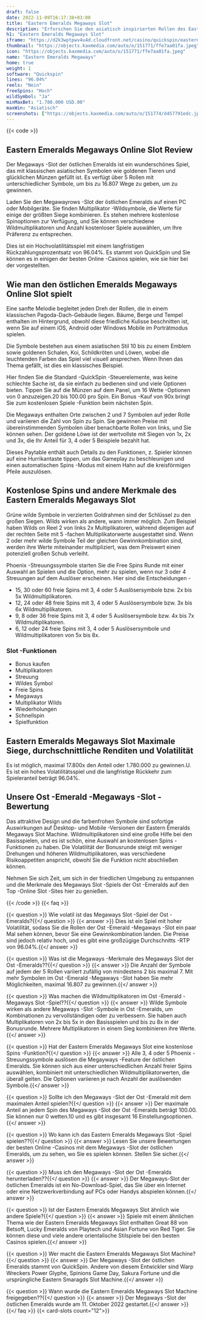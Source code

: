 ```yaml
---
draft: false
date: 2022-11-09T16:17:38+03:00
title: "Eastern Emeralds Megaways Slot"
description: "Erforschen Sie den asiatisch inspirierten Rollen des Eastern Emeralds Megaways Slot in unserem Rückblick auf das Gameplay, die Funktionen und wo Sie mit dem besten Casino-Bonus spielen können."
h1: "Eastern Emeralds Megaways Slot"
iframe: "https://d2k3wptpwv4u4d.cloudfront.net/casino/quickspin/easternemeraldsmegaways/index.html?gameid=easternemeraldsmegaways&moneymode=fun&partnerid=quickspin"
thumbnail: "https://objects.kaxmedia.com/auto/o/151771/ffe7aa01fa.jpeg"
icon: "https://objects.kaxmedia.com/auto/o/151771/ffe7aa01fa.jpeg"
name: "Eastern Emeralds Megaways"
home: true
weight: 1
software: "Quickspin"
lines: "96.04%"
reels: "Nein"
freeSpins: "Hoch"
wildSymbol: "Ja"
minMaxBet: "1.780.000 USD.00"
maxWin: "Asiatisch"
screenshots: ["https://objects.kaxmedia.com/auto/o/151774/d457791edc.jpeg"]
---
```


{{< code >}}<h2>Eastern Emeralds Megaways Online Slot Review</h2><p>Der Megaways -Slot der östlichen Emeralds ist ein wunderschönes Spiel, das mit klassischen asiatischen Symbolen wie goldenen Tieren und glücklichen Münzen gefüllt ist. Es verfügt über 5 Rollen mit unterschiedlicher Symbole, um bis zu 16.807 Wege zu geben, um zu gewinnen. </p><p>Laden Sie den Megawayrows -Slot der östlichen Emeralds auf einen PC oder Mobilgeräte. Sie finden Multiplikator -Wildsymbole, die Werte für einige der größten Siege kombinieren. Es stehen mehrere kostenlose Spinoptionen zur Verfügung, und Sie können verschiedene Wildmultiplikatoren und Anzahl kostenloser Spiele auswählen, um Ihre Präferenz zu entsprechen.</p><p>Dies ist ein Hochvolatilitätsspiel mit einem langfristigen Rückzahlungsprozentsatz von 96.04%. Es stammt von QuickSpin und Sie können es in einigen der besten Online -Casinos spielen, wie sie hier bei der vorgestellten.</p><h2>Wie man den östlichen Emeralds Megaways Online Slot spielt</h2><p>Eine sanfte Melodie begleitet jeden Dreh der Rollen, die in einem klassischen Pagoda-Dach-Gebäude liegen. Bäume, Berge und Tempel enthalten im Hintergrund, obwohl diese friedliche Kulisse beschnitten ist, wenn Sie auf einem iOS, Android oder Windows Mobile im Porträtmodus spielen.</p><p>Die Symbole bestehen aus einem asiatischen Stil 10 bis zu einem Emblem sowie goldenen Schalen, Koi, Schildkröten und Löwen, wobei die leuchtenden Farben das Spiel viel visuell ansprechen. Wenn Ihnen das Thema gefällt, ist dies ein klassisches Beispiel.</p><p>Hier finden Sie die Standard -QuickSpin -Steuerelemente, was keine schlechte Sache ist, da sie einfach zu bedienen sind und viele Optionen bieten. Tippen Sie auf die Münzen auf dem Panel, um 16 Wette -Optionen von 0 anzuzeigen.20 bis 100.00 pro Spin. Ein Bonus -Kauf von 90x bringt Sie zum kostenlosen Spiele -Funktion beim nächsten Spin.</p><p>Die Megaways enthalten Orte zwischen 2 und 7 Symbolen auf jeder Rolle und variieren die Zahl von Spin zu Spin. Sie gewinnen Preise mit übereinstimmenden Symbolen über benachbarte Rollen von links, und Sie können sehen. Der goldene Löwe ist der wertvollste mit Siegen von 1x, 2x und 3x, die Ihr Anteil für 3, 4 oder 5 Beispiele bezahlt hat. </p><p>Dieses Paytable enthält auch Details zu den Funktionen, z. Spieler können auf eine Hurrikantaste tippen, um das Gameplay zu beschleunigen und einen automatischen Spins -Modus mit einem Hahn auf die kreisförmigen Pfeile auszulösen.</p><h2>Kostenlose Spins und andere Merkmale des Eastern Emeralds Megaways Slot</h2><p>Grüne wilde Symbole in verzierten Goldrahmen sind der Schlüssel zu den großen Siegen. Wilds wirken als andere, wann immer möglich. Zum Beispiel haben Wilds on Reel 2 von links 2x Multiplikatoren, während diejenigen auf der rechten Seite mit 5 -fachen Multiplikatorwerte ausgestattet sind. Wenn 2 oder mehr wilde Symbole Teil der gleichen Gewinnkombination sind, werden ihre Werte miteinander multipliziert, was dem Preiswert einen potenziell großen Schub verleiht.</p><p>Phoenix -Streuungssymbole starten Sie die Free Spins Runde mit einer Auswahl an Spielen und die Option, mehr zu spielen, wenn nur 3 oder 4 Streuungen auf dem Auslöser erscheinen. Hier sind die Entscheidungen -</p><ul><li>15, 30 oder 60 freie Spins mit 3, 4 oder 5 Auslösersymbole bzw. 2x bis 5x Wildmultiplikatoren. </li><li>12, 24 oder 48 freie Spins mit 3, 4 oder 5 Auslösersymbole bzw. 3x bis 6x Wildmultiplikatoren.</li><li>9, 8 oder 36 freie Spins mit 3, 4 oder 5 Auslösersymbole bzw. 4x bis 7x Wildmultiplikatoren.</li><li>6, 12 oder 24 freie Spins mit 3, 4 oder 5 Auslösersymbole und Wildmultiplikatoren von 5x bis 8x.</li></ul><h3>
Slot -Funktionen</h3><ul>
<li></span>
Bonus kaufen</li>
<li></span>
Multiplikatoren</li>
<li></span>
Streuung</li>
<li></span>
Wildes Symbol</li>
<li></span>
Freie Spins</li>
<li></span>
Megaways</li>
<li></span>
Multiplikator Wilds</li>
<li></span>
Wiederholungen</li>
<li></span>
Schnellspin</li>
<li></span>
Spielfunktion</li></ul><h2>Eastern Emeralds Megaways Slot Maximale Siege, durchschnittliche Renditen und Volatilität</h2><p>Es ist möglich, maximal 17.800x den Anteil oder 1.780.000 zu gewinnen.U. Es ist ein hohes Volatilitätsspiel und die langfristige Rückkehr zum Spieleranteil beträgt 96.04%.</p><h2>Unsere Ost -Emerald -Megaways -Slot -Bewertung</h2><p>Das attraktive Design und die farbenfrohen Symbole sind sofortige Auswirkungen auf Desktop- und Mobile -Versionen der Eastern Emeralds Megaways Slot Machine. Wildmultiplikatoren sind eine große Hilfe bei den Basisspielen, und es ist schön, eine Auswahl an kostenlosen Spins -Funktionen zu haben. Die Volatilität der Bonusrunde steigt mit weniger Drehungen und höheren Wildmultiplikatoren, was verschiedene Risikoappetiten anspricht, obwohl Sie die Funktion nicht abschließen können.</p><p>Nehmen Sie sich Zeit, um sich in der friedlichen Umgebung zu entspannen und die Merkmale des Megaways Slot -Spiels der Ost -Emeralds auf den Top -Online Slot -Sites hier zu genießen.</p>
{{< /code >}}
{{< faq >}}

{{< question >}} Wie volatil ist das Megaways Slot -Spiel der Ost -Emeralds?{{</ question >}}
{{< answer >}} Dies ist ein Spiel mit hoher Volatilität, sodass Sie die Rollen der Ost -Emerald -Megaways -Slot ein paar Mal sehen können, bevor Sie eine Gewinnkombination landen. Die Preise sind jedoch relativ hoch, und es gibt eine großzügige Durchschnitts -RTP von 96.04%.{{</ answer >}}

{{< question >}} Was ist die Megaways -Merkmale des Megaways Slot der Ost -Emeralds??{{</ question >}}
{{< answer >}} Die Anzahl der Symbole auf jedem der 5 Rollen variiert zufällig von mindestens 2 bis maximal 7. Mit mehr Symbolen im Ost -Emerald -Megaways -Slot haben Sie mehr Möglichkeiten, maximal 16.807 zu gewinnen.{{</ answer >}}

{{< question >}} Was machen die Wildmultiplikatoren im Ost -Emerald -Megaways Slot -Spiel??{{</ question >}}
{{< answer >}} Wilde Symbole wirken als andere Megaways -Slot -Symbole in Ost -Emeralds, um Kombinationen zu vervollständigen oder zu verbessern. Sie haben auch Multiplikatoren von 2x bis 5x in den Basisspielen und bis zu 8x in der Bonusrunde. Mehrere Multiplikatoren in einem Sieg kombinieren ihre Werte.{{</ answer >}}

{{< question >}} Hat der Eastern Emeralds Megaways Slot eine kostenlose Spins -Funktion?{{</ question >}}
{{< answer >}} Alle 3, 4 oder 5 Phoenix -Streuungssymbole auslösen die Megayways -Feature der östlichen Emeralds. Sie können sich aus einer unterschiedlichen Anzahl freier Spins auswählen, kombiniert mit unterschiedlichen Wildmultiplikatorwerten, die überall gelten. Die Optionen variieren je nach Anzahl der auslösenden Symbole.{{</ answer >}}

{{< question >}} Sollte ich den Megaways -Slot der Ost -Emerald mit dem maximalen Anteil spielen?{{</ question >}}
{{< answer >}} Der maximale Anteil an jedem Spin des Megaways -Slot der Ost -Emeralds beträgt 100.00. Sie können nur 0 wetten.10 und es gibt insgesamt 16 Einstellungsoptionen.{{</ answer >}}

{{< question >}} Wo kann ich das Eastern Emeralds Megaways Slot -Spiel spielen??{{</ question >}}
{{< answer >}} Lesen Sie unsere Bewertungen der besten Online -Casinos mit dem Megaways -Slot der östlichen Emeralds, um zu sehen, wo Sie es spielen können. Stellen Sie sicher.{{</ answer >}}

{{< question >}} Muss ich den Megaways -Slot der Ost -Emeralds herunterladen??{{</ question >}}
{{< answer >}} Der Megaways-Slot der östlichen Emeralds ist ein No-Download-Spiel, das Sie über ein Internet oder eine Netzwerkverbindung auf PCs oder Handys abspielen können.{{</ answer >}}

{{< question >}} Ist der Eastern Emeralds Megaways Slot ähnlich wie andere Spiele?{{</ question >}}
{{< answer >}} Spiele mit einem ähnlichen Thema wie der Eastern Emeralds Megaways Slot enthalten Great 88 von Betsoft, Lucky Emeralds von Playtech und Asian Fortune von Red Tiger. Sie können diese und viele andere orientalische Stilspiele bei den besten Casinos spielen.{{</ answer >}}

{{< question >}} Wer macht die Eastern Emeralds Megaways Slot Machine?{{</ question >}}
{{< answer >}} Der Megaways -Slot der östlichen Emeralds stammt von QuickSpin. Andere von diesem Entwickler sind Warp Wreckers Power Glyphe, Spinions Game Day, Sakura Fortune und die ursprüngliche Eastern Smaragds Slot Machine.{{</ answer >}}

{{< question >}} Wann wurde die Eastern Emeralds Megaways Slot Machine freigegeben??{{</ question >}}
{{< answer >}} Der Megaways -Slot der östlichen Emeralds wurde am 11. Oktober 2022 gestartet.{{</ answer >}}
{{</ faq >}}
{{< card-slots count="12">}}